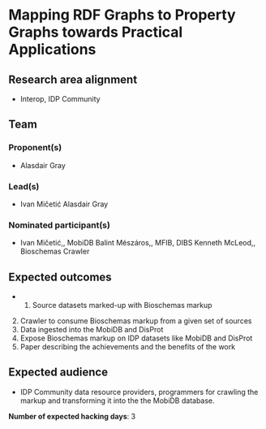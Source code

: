 # Mapping RDF Graphs to Property Graphs towards Practical Applications

## Research area alignment

- Interop, IDP Community

## Team

### Proponent(s)

- Alasdair Gray

### Lead(s)

- Ivan Mičetić
 Alasdair Gray

### Nominated participant(s)

- Ivan Mičetić,, MobiDB 
 Balint Mészáros,, MFIB, DIBS
 Kenneth McLeod,, Bioschemas Crawler

## Expected outcomes

- 1) Source datasets marked-up with Bioschemas markup
 2) Crawler to consume Bioschemas markup from a given set of sources
 3) Data ingested into the MobiDB and DisProt
 4) Expose Bioschemas markup on IDP datasets like MobiDB and DisProt 
 5) Paper describing the achievements and the benefits of the work

## Expected audience

- IDP Community data resource providers, programmers for crawling the markup and transforming it into the the MobiDB database.

**Number of expected hacking days**: 3

